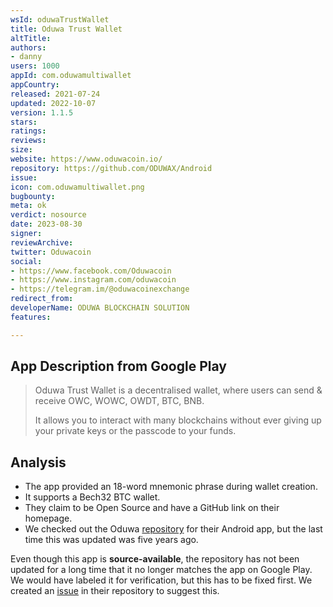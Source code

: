 ```yaml
---
wsId: oduwaTrustWallet
title: Oduwa Trust Wallet
altTitle: 
authors:
- danny
users: 1000
appId: com.oduwamultiwallet
appCountry: 
released: 2021-07-24
updated: 2022-10-07
version: 1.1.5
stars: 
ratings: 
reviews: 
size: 
website: https://www.oduwacoin.io/
repository: https://github.com/ODUWAX/Android
issue: 
icon: com.oduwamultiwallet.png
bugbounty: 
meta: ok
verdict: nosource
date: 2023-08-30
signer: 
reviewArchive: 
twitter: Oduwacoin
social:
- https://www.facebook.com/Oduwacoin
- https://www.instagram.com/oduwacoin
- https://telegram.im/@oduwacoinexchange
redirect_from: 
developerName: ODUWA BLOCKCHAIN SOLUTION
features: 

---
```


## App Description from Google Play

> Oduwa Trust Wallet is a decentralised wallet, where users can send & receive OWC, WOWC, OWDT, BTC, BNB.
>
> It allows you to interact with many blockchains without ever giving up your private keys or the passcode to your funds.

## Analysis 

- The app provided an 18-word mnemonic phrase during wallet creation.
- It supports a Bech32 BTC wallet. 
- They claim to be Open Source and have a GitHub link on their homepage. 
- We checked out the Oduwa [repository](https://github.com/ODUWAX/Android) for their Android app, but the last time this was updated was five years ago. 

Even though this app is **source-available**, the repository has not been updated for a long time that it no longer matches the app on Google Play. We would have labeled it for verification, but this has to be fixed first. We created an [issue](https://github.com/ODUWAX/Android/issues) in their repository to suggest this.

